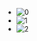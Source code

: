   - ![0](https://github.com/user-attachments/assets/6ef42092-d87a-4453-9e7c-4b8c07612546)
  - ![1](https://github.com/user-attachments/assets/e689b12c-7775-4c41-aa21-8a289e7baac4)
  - ![2](https://github.com/user-attachments/assets/cec4eec2-de72-4df5-9ab8-e969ffa3fc9b)
